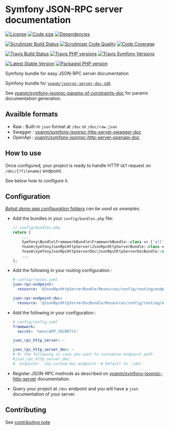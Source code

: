 # Symfony JSON-RPC server documentation
[![License](https://img.shields.io/github/license/yoanm/symfony-jsonrpc-http-server-doc.svg)](https://github.com/yoanm/symfony-jsonrpc-http-server-doc) [![Code size](https://img.shields.io/github/languages/code-size/yoanm/symfony-jsonrpc-http-server-doc.svg)](https://github.com/yoanm/symfony-jsonrpc-http-server-doc) [![Dependencies](https://img.shields.io/librariesio/github/yoanm/symfony-jsonrpc-http-server-doc.svg)](https://libraries.io/packagist/yoanm%2Fsymfony-jsonrpc-http-server-doc)

[![Scrutinizer Build Status](https://img.shields.io/scrutinizer/build/g/yoanm/symfony-jsonrpc-http-server-doc.svg?label=Scrutinizer&logo=scrutinizer)](https://scrutinizer-ci.com/g/yoanm/symfony-jsonrpc-http-server-doc/build-status/master) [![Scrutinizer Code Quality](https://img.shields.io/scrutinizer/g/yoanm/symfony-jsonrpc-http-server-doc/master.svg?logo=scrutinizer)](https://scrutinizer-ci.com/g/yoanm/symfony-jsonrpc-http-server-doc/?branch=master) [![Code Coverage](https://img.shields.io/scrutinizer/coverage/g/yoanm/symfony-jsonrpc-http-server-doc/master.svg?logo=scrutinizer)](https://scrutinizer-ci.com/g/yoanm/symfony-jsonrpc-http-server-doc/?branch=master)

[![Travis Build Status](https://img.shields.io/travis/com/yoanm/symfony-jsonrpc-http-server-doc/master.svg?label=Travis&logo=travis)](https://travis-ci.com/yoanm/symfony-jsonrpc-http-server-doc) [![Travis PHP versions](https://img.shields.io/travis/com/php-v/yoanm/symfony-jsonrpc-http-server-doc.svg?logo=travis)](https://php.net/) [![Travis Symfony Versions](https://img.shields.io/badge/Symfony-v3%20%2F%20v4-8892BF.svg?logo=travis)](https://symfony.com/)

[![Latest Stable Version](https://img.shields.io/packagist/v/yoanm/symfony-jsonrpc-http-server-doc.svg)](https://packagist.org/packages/yoanm/symfony-jsonrpc-http-server-doc) [![Packagist PHP version](https://img.shields.io/packagist/php-v/yoanm/symfony-jsonrpc-http-server-doc.svg)](https://packagist.org/packages/yoanm/symfony-jsonrpc-http-server-doc)

Symfony bundle for easy JSON-RPC server documentation

Symfony bundle for [`yoanm/jsonrpc-server-doc-sdk`](https://raw.githubusercontent.com/yoanm/php-jsonrpc-server-doc-sdk)

See [yoanm/symfony-jsonrpc-params-sf-constraints-doc](https://github.com/yoanm/symfony-jsonrpc-params-sf-constraints-doc) for params documentation generation.

## Availble formats

 - Raw : Built-in `json` format at `/doc` or `/doc/raw.json`
 - Swagger : [yoanm/symfony-jsonrpc-http-server-swagger-doc](https://github.com/yoanm/symfony-jsonrpc-http-server-swagger-doc)
 - OpenApi : [yoanm/symfony-jsonrpc-http-server-openapi-doc](https://github.com/yoanm/symfony-jsonrpc-http-server-openapi-doc)

## How to use

Once configured, your project is ready to handle HTTP `GET` request on `/doc/{?filename}` endpoint.

See below how to configure it.

## Configuration

*[Behat demo app configuration folders](./features/demo_app/) can be used as examples.*

 - Add the bundles in your `config/bundles.php` file:
   ```php
   // config/bundles.php
   return [
       ...
       Symfony\Bundle\FrameworkBundle\FrameworkBundle::class => ['all' => true],
       Yoanm\SymfonyJsonRpcHttpServer\JsonRpcHttpServerBundle::class => ['all' => true],
       Yoanm\SymfonyJsonRpcHttpServerDoc\JsonRpcHttpServerDocBundle::class => ['all' => true],
       ...
   ];
   ```
   
 - Add the following in your routing configuration :
   ```yaml
   # config/routes.yaml
   json-rpc-endpoint:
     resource: '@JsonRpcHttpServerBundle/Resources/config/routing/endpoint.xml'
   
   json-rpc-endpoint-doc:
     resource: '@JsonRpcHttpServerDocBundle/Resources/config/routing/endpoint.xml'
   ```
   
 - Add the following in your configuration :
   ```yaml
   # config/config.yaml
   framework:
     secret: '%env(APP_SECRET)%'

   json_rpc_http_server: ~
   
   json_rpc_http_server_doc: ~
   # Or the following in case you want to customize endpoint path
   #json_rpc_http_server_doc:
   #  endpoint: '/my-custom-doc-endpoint' # Default to '/doc'
   ```
   
 - Register JSON-RPC methods as described on [yoanm/symfony-jsonrpc-http-server](https://github.com/yoanm/symfony-jsonrpc-http-server) documentation.
 
 - Query your project at `/doc` endpoint and you will have a `json` documentation of your server.

## Contributing
See [contributing note](./CONTRIBUTING.md)
